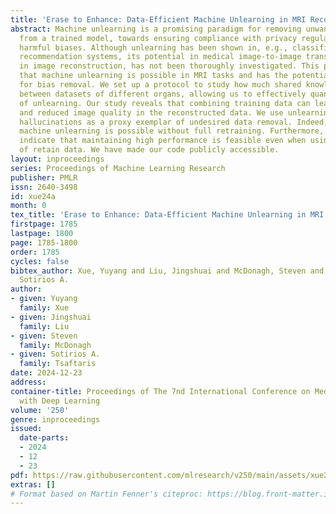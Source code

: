 ```yaml
---
title: 'Erase to Enhance: Data-Efficient Machine Unlearning in MRI Reconstruction'
abstract: Machine unlearning is a promising paradigm for removing unwanted data samples
  from a trained model, towards ensuring compliance with privacy regulations and limiting
  harmful biases. Although unlearning has been shown in, e.g., classification and
  recommendation systems, its potential in medical image-to-image translation, specifically
  in image reconstruction, has not been thoroughly investigated. This paper shows
  that machine unlearning is possible in MRI tasks and has the potential to benefit
  for bias removal. We set up a protocol to study how much shared knowledge exists
  between datasets of different organs, allowing us to effectively quantify the effect
  of unlearning. Our study reveals that combining training data can lead to hallucinations
  and reduced image quality in the reconstructed data. We use unlearning to remove
  hallucinations as a proxy exemplar of undesired data removal. Indeed, we show that
  machine unlearning is possible without full retraining. Furthermore, our observations
  indicate that maintaining high performance is feasible even when using only a subset
  of retain data. We have made our code publicly accessible.
layout: inproceedings
series: Proceedings of Machine Learning Research
publisher: PMLR
issn: 2640-3498
id: xue24a
month: 0
tex_title: 'Erase to Enhance: Data-Efficient Machine Unlearning in MRI Reconstruction'
firstpage: 1785
lastpage: 1800
page: 1785-1800
order: 1785
cycles: false
bibtex_author: Xue, Yuyang and Liu, Jingshuai and McDonagh, Steven and Tsaftaris,
  Sotirios A.
author:
- given: Yuyang
  family: Xue
- given: Jingshuai
  family: Liu
- given: Steven
  family: McDonagh
- given: Sotirios A.
  family: Tsaftaris
date: 2024-12-23
address:
container-title: Proceedings of The 7nd International Conference on Medical Imaging
  with Deep Learning
volume: '250'
genre: inproceedings
issued:
  date-parts:
  - 2024
  - 12
  - 23
pdf: https://raw.githubusercontent.com/mlresearch/v250/main/assets/xue24a/xue24a.pdf
extras: []
# Format based on Martin Fenner's citeproc: https://blog.front-matter.io/posts/citeproc-yaml-for-bibliographies/
---
```

